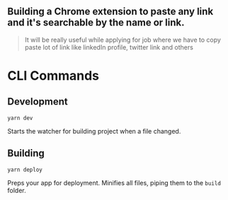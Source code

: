 ## Building a Chrome extension to paste any link and it's searchable by the name or link.

 >  It will be really useful while applying for job where we have to copy paste lot of link like linkedIn profile, twitter link and others


# CLI Commands

## Development

```Shell
yarn dev
```

Starts the watcher for building project when a file changed.

## Building

```Shell
yarn deploy
```

Preps your app for deployment. Minifies all files, piping them to the `build` folder.

